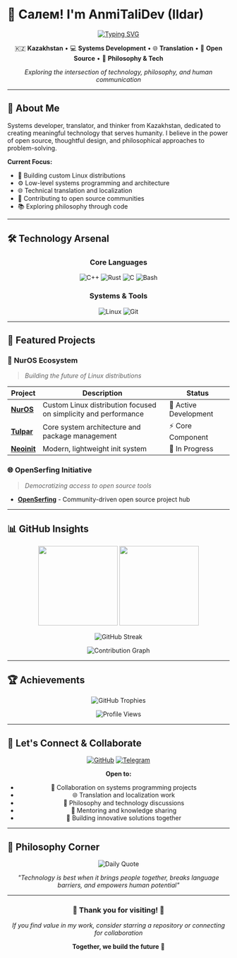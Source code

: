 # 👋 Салем! I'm AnmiTaliDev (Ildar)

<div align="center">
  
[![Typing SVG](https://readme-typing-svg.herokuapp.com?font=Fira+Code&size=22&duration=3000&pause=1000&color=36BCF7&center=true&vCenter=true&width=600&lines=Welcome+to+my+GitHub+profile!;Systems+Developer+%26+Translator;Philosophy+Enthusiast;Linux+System+Architect;Open+Source+Contributor;Building+the+future%2C+one+commit+at+a+time)](https://git.io/typing-svg)

</div>

<div align="center">

🇰🇿 **Kazakhstan** • 💻 **Systems Development** • 🌐 **Translation** • 🚀 **Open Source** • 🧠 **Philosophy & Tech**

*Exploring the intersection of technology, philosophy, and human communication*

</div>

---

## 🚀 About Me

Systems developer, translator, and thinker from Kazakhstan, dedicated to creating meaningful technology that serves humanity. I believe in the power of open source, thoughtful design, and philosophical approaches to problem-solving.

**Current Focus:**
- 🐧 Building custom Linux distributions
- ⚙️ Low-level systems programming and architecture
- 🌐 Technical translation and localization
- 🔧 Contributing to open source communities
- 📚 Exploring philosophy through code

---

## 🛠️ Technology Arsenal

<div align="center">

### Core Languages
![C++](https://img.shields.io/badge/C++-00599C?style=for-the-badge&logo=c%2B%2B&logoColor=white)
![Rust](https://img.shields.io/badge/Rust-000000?style=for-the-badge&logo=rust&logoColor=white)
![C](https://img.shields.io/badge/C-A8B9CC?style=for-the-badge&logo=c&logoColor=black)
![Bash](https://img.shields.io/badge/Bash-4EAA25?style=for-the-badge&logo=gnu-bash&logoColor=white)

### Systems & Tools
![Linux](https://img.shields.io/badge/Linux-FCC624?style=for-the-badge&logo=linux&logoColor=black)
![Git](https://img.shields.io/badge/Git-F05032?style=for-the-badge&logo=git&logoColor=white)

</div>

---

## 🌟 Featured Projects

### 🐧 **NurOS Ecosystem**
> *Building the future of Linux distributions*

<div align="center">

| Project | Description | Status |
|---------|-------------|--------|
| **[NurOS](https://github.com/nuros-linux/)** | Custom Linux distribution focused on simplicity and performance | 🚧 Active Development |
| **[Tulpar](https://github.com/nuros-linux/Tulpar)** | Core system architecture and package management | ⚡ Core Component |
| **[Neoinit](https://github.com/nuros-linux/neoinit)** | Modern, lightweight init system | 🔄 In Progress |

</div>

### 🌐 **OpenSerfing Initiative**
> *Democratizing access to open source tools*

- **[OpenSerfing](https://github.com/openserfing/)** - Community-driven open source project hub

---

## 📊 GitHub Insights

<div align="center">

<img height="180em" src="https://github-readme-stats.vercel.app/api?username=AnmiTaliDev&show_icons=true&theme=tokyonight&hide_border=true&include_all_commits=true&count_private=true"/>
<img height="180em" src="https://github-readme-stats.vercel.app/api/top-langs/?username=AnmiTaliDev&layout=compact&theme=tokyonight&hide_border=true"/>

![GitHub Streak](https://github-readme-streak-stats.herokuapp.com?user=AnmiTaliDev&theme=tokyonight&hide_border=true)

![Contribution Graph](https://github-readme-activity-graph.vercel.app/graph?username=AnmiTaliDev&theme=tokyo-night&hide_border=true&area=true)

</div>

---

## 🏆 Achievements

<div align="center">

![GitHub Trophies](https://github-profile-trophy.vercel.app/?username=AnmiTaliDev&theme=tokyonight&no-frame=true&margin-w=15&column=7)

![Profile Views](https://komarev.com/ghpvc/?username=AnmiTaliDev&color=blueviolet&style=for-the-badge&label=Visitors)

</div>

---

## 🤝 Let's Connect & Collaborate

<div align="center">

[![GitHub](https://img.shields.io/badge/GitHub-100000?style=for-the-badge&logo=github&logoColor=white)](https://github.com/AnmiTaliDev)
[![Telegram](https://img.shields.io/badge/Telegram-2CA5E0?style=for-the-badge&logo=telegram&logoColor=white)](https://t.me/anmitalidev)

**Open to:**
- 🤝 Collaboration on systems programming projects
- 🌐 Translation and localization work
- 💬 Philosophy and technology discussions  
- 🌱 Mentoring and knowledge sharing
- 🚀 Building innovative solutions together

</div>

---

## 💭 Philosophy Corner

<div align="center">

![Daily Quote](https://quotes-github-readme.vercel.app/api?type=horizontal&theme=tokyonight)

*"Technology is best when it brings people together, breaks language barriers, and empowers human potential"*

</div>

---

<div align="center">

### 🌟 **Thank you for visiting!** 🌟

*If you find value in my work, consider starring a repository or connecting for collaboration*

**Together, we build the future** 🚀

</div>
